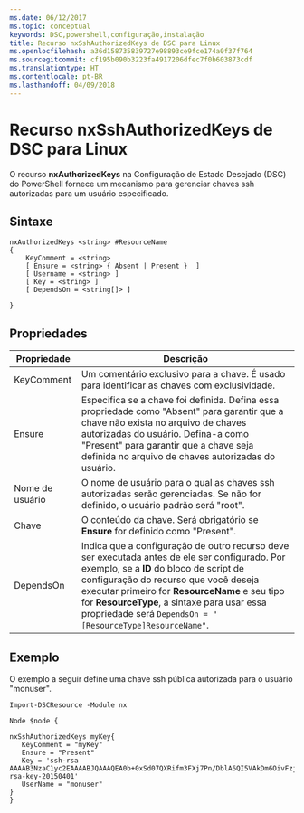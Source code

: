 ```yaml
---
ms.date: 06/12/2017
ms.topic: conceptual
keywords: DSC,powershell,configuração,instalação
title: Recurso nxSshAuthorizedKeys de DSC para Linux
ms.openlocfilehash: a36d158735839727e98893ce9fce174a0f37f764
ms.sourcegitcommit: cf195b090b3223fa4917206dfec7f0b603873cdf
ms.translationtype: HT
ms.contentlocale: pt-BR
ms.lasthandoff: 04/09/2018
---
```

# <a name="dsc-for-linux-nxsshauthorizedkeys-resource"></a>Recurso nxSshAuthorizedKeys de DSC para Linux

O recurso **nxAuthorizedKeys** na Configuração de Estado Desejado (DSC) do PowerShell fornece um mecanismo para gerenciar chaves ssh autorizadas para um usuário especificado.

## <a name="syntax"></a>Sintaxe

```
nxAuthorizedKeys <string> #ResourceName
{
    KeyComment = <string>
    [ Ensure = <string> { Absent | Present }  ]
    [ Username = <string> ]
    [ Key = <string> ]
    [ DependsOn = <string[]> ]

}
```

## <a name="properties"></a>Propriedades

|  Propriedade |  Descrição |
|---|---|
| KeyComment| Um comentário exclusivo para a chave. É usado para identificar as chaves com exclusividade.|
| Ensure| Especifica se a chave foi definida. Defina essa propriedade como "Absent" para garantir que a chave não exista no arquivo de chaves autorizadas do usuário. Defina-a como "Present" para garantir que a chave seja definida no arquivo de chaves autorizadas do usuário.|
| Nome de usuário| O nome de usuário para o qual as chaves ssh autorizadas serão gerenciadas. Se não for definido, o usuário padrão será "root".|
| Chave| O conteúdo da chave. Será obrigatório se **Ensure** for definido como "Present".|
| DependsOn | Indica que a configuração de outro recurso deve ser executada antes de ele ser configurado. Por exemplo, se a **ID** do bloco de script de configuração do recurso que você deseja executar primeiro for **ResourceName** e seu tipo for **ResourceType**, a sintaxe para usar essa propriedade será `DependsOn = "[ResourceType]ResourceName"`.|

## <a name="example"></a>Exemplo

O exemplo a seguir define uma chave ssh pública autorizada para o usuário "monuser".

```
Import-DSCResource -Module nx

Node $node {

nxSshAuthorizedKeys myKey{
   KeyComment = "myKey"
   Ensure = "Present"
   Key = 'ssh-rsa AAAAB3NzaC1yc2EAAAABJQAAAQEA0b+0xSd07QXRifm3FXj7Pn/DblA6QI5VAkDm6OivFzj3U6qGD1VJ6AAxWPCyMl/qhtpRtxZJDu/TxD8AyZNgc8aN2CljN1hOMbBRvH2q5QPf/nCnnJRaGsrxIqZjyZdYo9ZEEzjZUuMDM5HI1LA9B99k/K6PK2Bc1NLivpu7nbtVG2tLOQs+GefsnHuetsRMwo/+c3LtwYm9M0XfkGjYVCLO4CoFuSQpvX6AB3TedUy6NZ0iuxC0kRGg1rIQTwSRcw+McLhslF0drs33fw6tYdzlLBnnzimShMuiDWiT37WqCRovRGYrGCaEFGTG2e0CN8Co8nryXkyWc6NSDNpMzw== rsa-key-20150401'
   UserName = "monuser"
}
}
```